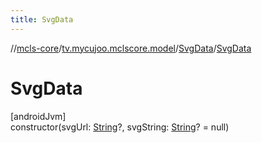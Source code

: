 ```yaml
---
title: SvgData
---
```

//[mcls-core](../../../index.html)/[tv.mycujoo.mclscore.model](../index.html)/[SvgData](index.html)/[SvgData](-svg-data.html)



# SvgData



[androidJvm]\
constructor(svgUrl: [String](https://kotlinlang.org/api/latest/jvm/stdlib/kotlin/-string/index.html)?, svgString: [String](https://kotlinlang.org/api/latest/jvm/stdlib/kotlin/-string/index.html)? = null)




